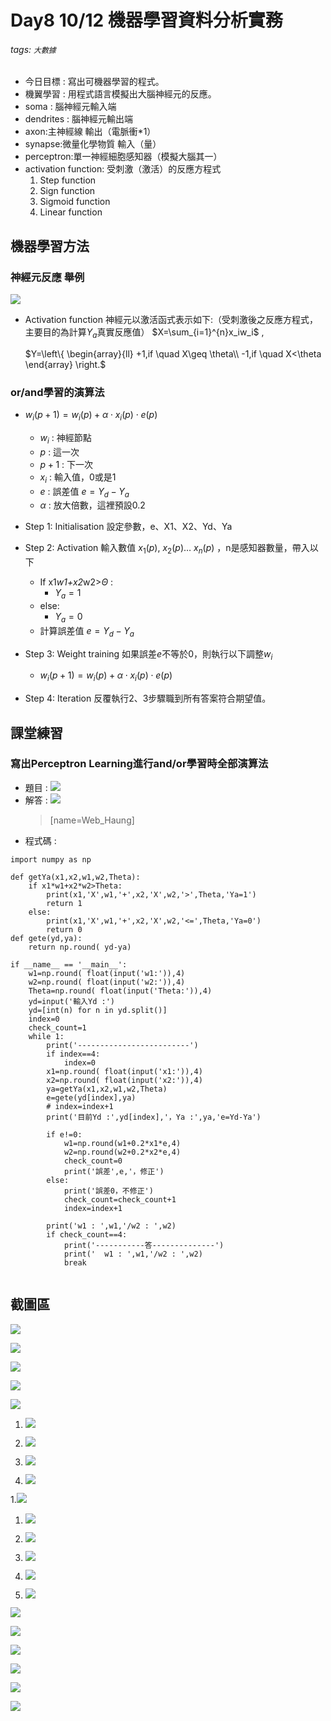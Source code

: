 # Day8 10/12  機器學習資料分析實務
###### tags: `大數據` 

* 今日目標 : 寫出可機器學習的程式。
* 機翼學習 : 用程式語言模擬出大腦神經元的反應。
* soma : 腦神經元輸入端
* dendrites : 腦神經元輸出端
* axon:主神經線 輸出（電脈衝*1）
* synapse:微量化學物質 輸入（量）
* perceptron:單一神經細胞感知器（模擬大腦其一）
* activation function: 受刺激（激活）的反應方程式 
    1. Step function
    2. Sign function
    3. Sigmoid function 
    4. Linear function





## 機器學習方法
### 神經元反應 舉例
![](https://i.imgur.com/jcRMkHZ.png)

* Activation function 神經元以激活函式表示如下:（受刺激後之反應方程式，主要目的為計算$Y_a$真實反應值）
     $X=\sum_{i=1}^{n}x_iw_i$ ,

     $Y=\left\{ \begin{array}{ll}
        +1,if \quad X\geq \theta\\
        -1,if \quad X<\theta
        \end{array} \right.$
### or/and學習的演算法 
* $w_i(p+1)=w_i(p)+\alpha \cdot x_i(p)\cdot e(p)$
    * $w_i$ : 神經節點
    * $p$ : 這一次
    * $p+1$ : 下一次
    * $x_i$ : 輸入值，0或是1
    * $e$ : 誤差值 $e=Y_d-Y_a$
    * $\alpha$ : 放大倍數，這裡預設0.2

* Step 1: Initialisation
    設定參數，e、X1、X2、Yd、Ya
* Step 2: Activation
    輸入數值 $x_1(p)$, $x_2(p)$… $x_n(p)$ ，n是感知器數量，帶入以下
    
    * If x1*w1+x2*w2>$\Theta$ :
        * $Y_a=1$
    * else: 
        * $Y_a=0$
    * 計算誤差值 $e=Y_d-Y_a$
* Step 3: Weight training
    如果誤差$e$不等於0，則執行以下調整$w_i$
    * $w_i(p+1)=w_i(p)+\alpha \cdot x_i(p)\cdot e(p)$
    
* Step 4: Iteration
    反覆執行2、3步驟職到所有答案符合期望值。

## 課堂練習
### 寫出Perceptron Learning進行and/or學習時全部演算法
* 題目 :
    ![](https://i.imgur.com/8K4kjn8.png)
* 解答 : 
    ![](https://i.imgur.com/ioDpOHc.gif)
    > [name=Web_Haung]
* 程式碼 : 
```
import numpy as np

def getYa(x1,x2,w1,w2,Theta):
    if x1*w1+x2*w2>Theta:
        print(x1,'X',w1,'+',x2,'X',w2,'>',Theta,'Ya=1')
        return 1
    else: 
        print(x1,'X',w1,'+',x2,'X',w2,'<=',Theta,'Ya=0')
        return 0
def gete(yd,ya):
    return np.round( yd-ya)

if __name__ == '__main__':
    w1=np.round( float(input('w1:')),4)
    w2=np.round( float(input('w2:')),4)
    Theta=np.round( float(input('Theta:')),4)
    yd=input('輸入Yd :')
    yd=[int(n) for n in yd.split()]
    index=0
    check_count=1
    while 1:
        print('-------------------------')
        if index==4:
            index=0
        x1=np.round( float(input('x1:')),4)
        x2=np.round( float(input('x2:')),4)
        ya=getYa(x1,x2,w1,w2,Theta)
        e=gete(yd[index],ya)
        # index=index+1
        print('目前Yd :',yd[index],'，Ya :',ya,'e=Yd-Ya')

        if e!=0:
            w1=np.round(w1+0.2*x1*e,4)
            w2=np.round(w2+0.2*x2*e,4)
            check_count=0
            print('誤差',e,'，修正')
        else:
            print('誤差0，不修正')
            check_count=check_count+1
            index=index+1
    
        print('w1 : ',w1,'/w2 : ',w2)
        if check_count==4:
            print('-----------答--------------')
            print('  w1 : ',w1,'/w2 : ',w2)
            break
    
```
## 截圖區
![](https://i.imgur.com/AGE1ekH.png)

![](https://i.imgur.com/2kCXhY6.png)

![](https://i.imgur.com/itJCYBo.png)

![](https://i.imgur.com/ax2TOfN.png)

![](https://i.imgur.com/qpdgtqU.png)

1. ![](https://i.imgur.com/9KK9i3e.png)

1. ![](https://i.imgur.com/HEItasX.png)

1. ![](https://i.imgur.com/T5zKFOT.png)

1. ![](https://i.imgur.com/avKijoL.png)

1.![](https://i.imgur.com/wzrJKON.jpg)





1. ![](https://i.imgur.com/Hx4fVA5.png)

1. ![](https://i.imgur.com/oa3YoTp.png)

1. ![](https://i.imgur.com/SxO6OtY.png)

1. ![](https://i.imgur.com/KY6ePW7.png)

1. ![](https://i.imgur.com/3rRg7Gz.png)

![](https://i.imgur.com/wnTyRCF.jpg)


![](https://i.imgur.com/0zScEK1.jpg)

![](https://i.imgur.com/puCvW9J.png)


![](https://i.imgur.com/ZvZp31O.jpg)

![](https://i.imgur.com/o2RCFGG.jpg)

![](https://i.imgur.com/B8WgOLp.png)


